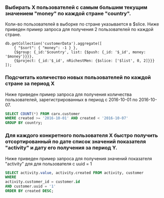 ### Выбирать Х пользователей с самым большим текущим значением "money" по каждой стране "country".
 
Коли-во пользователей в выборке по стране указывается в $slice.
Ниже приведен пример запроса для получения 2 пользователей по каждой стране.

```mongo
db.getCollection('customerData').aggregate([
    { "$sort": { "money": -1 } },
    {$group: {_id:'$country', list: {$push: {_id: '$_id', money: '$money'}}}},
    {$project: {_id:'$_id', nRichestMen: {$slice: ['$list', 0, 2]}}}
]);
```

### Подсчитать количество новых пользователей по каждой стране за период Х

Ниже приведен пример запроса для получения количества пользователей, 
зарегистрированных в период с 2016-10-01 по 2016-10-07.

```sql
SELECT COUNT(*) FROM carx.customer 
WHERE created >= '2016-10-01' AND created < '2016-10-07'
GROUP BY country;
```

### Для каждого конкретного пользователя X быстро получить отсортированный по дате список значений показателя "activity" и дату его получения за период Y.

Ниже приведен пример запроса для получения значений показателя "activity" для для пользователя с uuid = 1

```sql
SELECT activity.value, activity.created FROM activity, customer
WHERE 
activity.customer_id = customer.id
AND customer.uuid = '1'
ORDER BY created DESC;
```